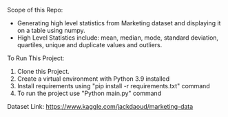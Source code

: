 Scope of this Repo:
- Generating high level statistics from Marketing dataset and displaying it on a table using numpy.
- High Level Statistics include: mean, median, mode, standard deviation, quartiles, unique and duplicate values and outliers. 


To Run This Project:
1. Clone this Project.
2. Create a virtual environment with Python 3.9 installed 
3. Install requirements using "pip install -r requirements.txt" command
4. To run the project use "Python main.py" command
 

Dataset Link: https://www.kaggle.com/jackdaoud/marketing-data